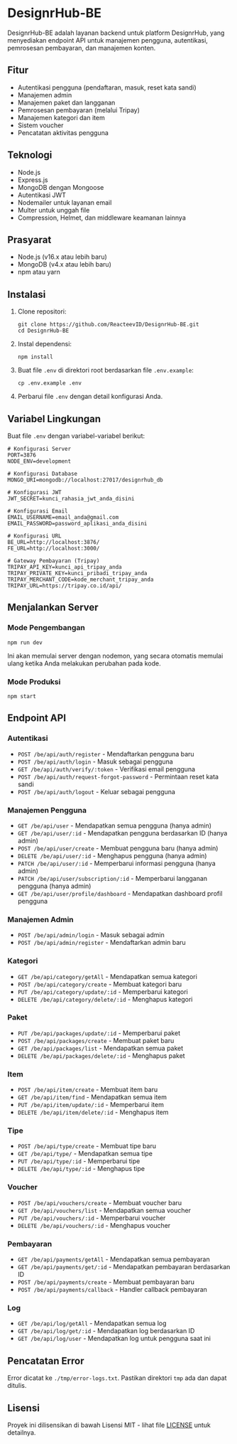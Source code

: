 # DesignrHub-BE

DesignrHub-BE adalah layanan backend untuk platform DesignrHub, yang menyediakan endpoint API untuk manajemen pengguna, autentikasi, pemrosesan pembayaran, dan manajemen konten.

## Fitur

- Autentikasi pengguna (pendaftaran, masuk, reset kata sandi)
- Manajemen admin
- Manajemen paket dan langganan
- Pemrosesan pembayaran (melalui Tripay)
- Manajemen kategori dan item
- Sistem voucher
- Pencatatan aktivitas pengguna

## Teknologi

- Node.js
- Express.js
- MongoDB dengan Mongoose
- Autentikasi JWT
- Nodemailer untuk layanan email
- Multer untuk unggah file
- Compression, Helmet, dan middleware keamanan lainnya

## Prasyarat

- Node.js (v16.x atau lebih baru)
- MongoDB (v4.x atau lebih baru)
- npm atau yarn

## Instalasi

1. Clone repositori:
   ```
   git clone https://github.com/ReacteevID/DesignrHub-BE.git
   cd DesignrHub-BE
   ```

2. Instal dependensi:
   ```
   npm install
   ```

3. Buat file `.env` di direktori root berdasarkan file `.env.example`:
   ```
   cp .env.example .env
   ```

4. Perbarui file `.env` dengan detail konfigurasi Anda.

## Variabel Lingkungan

Buat file `.env` dengan variabel-variabel berikut:

```
# Konfigurasi Server
PORT=3876
NODE_ENV=development

# Konfigurasi Database
MONGO_URI=mongodb://localhost:27017/designrhub_db

# Konfigurasi JWT
JWT_SECRET=kunci_rahasia_jwt_anda_disini

# Konfigurasi Email
EMAIL_USERNAME=email_anda@gmail.com
EMAIL_PASSWORD=password_aplikasi_anda_disini

# Konfigurasi URL
BE_URL=http://localhost:3876/
FE_URL=http://localhost:3000/

# Gateway Pembayaran (Tripay)
TRIPAY_API_KEY=kunci_api_tripay_anda
TRIPAY_PRIVATE_KEY=kunci_pribadi_tripay_anda
TRIPAY_MERCHANT_CODE=kode_merchant_tripay_anda
TRIPAY_URL=https://tripay.co.id/api/
```

## Menjalankan Server

### Mode Pengembangan

```
npm run dev
```

Ini akan memulai server dengan nodemon, yang secara otomatis memulai ulang ketika Anda melakukan perubahan pada kode.

### Mode Produksi

```
npm start
```

## Endpoint API

### Autentikasi

- `POST /be/api/auth/register` - Mendaftarkan pengguna baru
- `POST /be/api/auth/login` - Masuk sebagai pengguna
- `GET /be/api/auth/verify/:token` - Verifikasi email pengguna
- `POST /be/api/auth/request-forgot-password` - Permintaan reset kata sandi
- `POST /be/api/auth/logout` - Keluar sebagai pengguna

### Manajemen Pengguna

- `GET /be/api/user` - Mendapatkan semua pengguna (hanya admin)
- `GET /be/api/user/:id` - Mendapatkan pengguna berdasarkan ID (hanya admin)
- `POST /be/api/user/create` - Membuat pengguna baru (hanya admin)
- `DELETE /be/api/user/:id` - Menghapus pengguna (hanya admin)
- `PATCH /be/api/user/:id` - Memperbarui informasi pengguna (hanya admin)
- `PATCH /be/api/user/subscription/:id` - Memperbarui langganan pengguna (hanya admin)
- `GET /be/api/user/profile/dashboard` - Mendapatkan dashboard profil pengguna

### Manajemen Admin

- `POST /be/api/admin/login` - Masuk sebagai admin
- `POST /be/api/admin/register` - Mendaftarkan admin baru

### Kategori

- `GET /be/api/category/getAll` - Mendapatkan semua kategori
- `POST /be/api/category/create` - Membuat kategori baru
- `PUT /be/api/category/update/:id` - Memperbarui kategori
- `DELETE /be/api/category/delete/:id` - Menghapus kategori

### Paket

- `PUT /be/api/packages/update/:id` - Memperbarui paket
- `POST /be/api/packages/create` - Membuat paket baru
- `GET /be/api/packages/list` - Mendapatkan semua paket
- `DELETE /be/api/packages/delete/:id` - Menghapus paket

### Item

- `POST /be/api/item/create` - Membuat item baru
- `GET /be/api/item/find` - Mendapatkan semua item
- `PUT /be/api/item/update/:id` - Memperbarui item
- `DELETE /be/api/item/delete/:id` - Menghapus item

### Tipe

- `POST /be/api/type/create` - Membuat tipe baru
- `GET /be/api/type/` - Mendapatkan semua tipe
- `PUT /be/api/type/:id` - Memperbarui tipe
- `DELETE /be/api/type/:id` - Menghapus tipe

### Voucher

- `POST /be/api/vouchers/create` - Membuat voucher baru
- `GET /be/api/vouchers/list` - Mendapatkan semua voucher
- `PUT /be/api/vouchers/:id` - Memperbarui voucher
- `DELETE /be/api/vouchers/:id` - Menghapus voucher

### Pembayaran

- `GET /be/api/payments/getAll` - Mendapatkan semua pembayaran
- `GET /be/api/payments/get/:id` - Mendapatkan pembayaran berdasarkan ID
- `POST /be/api/payments/create` - Membuat pembayaran baru
- `POST /be/api/payments/callback` - Handler callback pembayaran

### Log

- `GET /be/api/log/getAll` - Mendapatkan semua log
- `GET /be/api/log/get/:id` - Mendapatkan log berdasarkan ID
- `GET /be/api/log/user` - Mendapatkan log untuk pengguna saat ini

## Pencatatan Error

Error dicatat ke `./tmp/error-logs.txt`. Pastikan direktori `tmp` ada dan dapat ditulis.

## Lisensi

Proyek ini dilisensikan di bawah Lisensi MIT - lihat file [LICENSE](LICENSE) untuk detailnya.